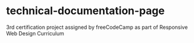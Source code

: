 # technical-documentation-page
3rd certification project assigned by freeCodeCamp as part of Responsive Web Design Curriculum
